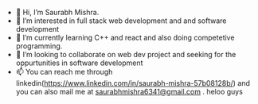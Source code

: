 - 👋 Hi, I’m Saurabh Mishra.
- 👀 I’m interested in full stack web development and and software development
- 🌱 I’m currently learning C++ and react and also doing competetive programming.
- 💞️ I’m looking to collaborate on web dev project and seeking for the oppurtunities in software development
- 📫 You can reach me through linkedin(https://www.linkedin.com/in/saurabh-mishra-57b08128b/) and you can also mail me at saurabhmishra6341@gmail.com .
heloo guys 